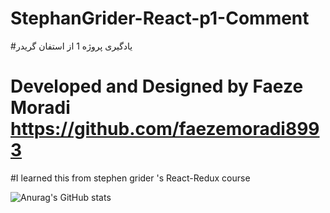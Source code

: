 # StephanGrider-React-p1-Comment
#یادگیری پروژه 1 از استفان گریدر 
# Developed and Designed by Faeze Moradi https://github.com/faezemoradi8993 
#I learned this from stephen grider 's React-Redux course

![Anurag's GitHub stats](https://github-readme-stats.vercel.app/api?username=faezemoradi8993&show_icons=true&theme=radical)



